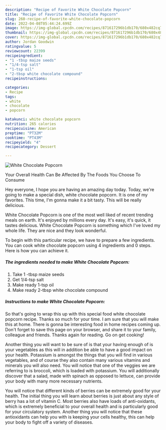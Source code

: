 ```yaml
---
description: "Recipe of Favorite White Chocolate Popcorn"
title: "Recipe of Favorite White Chocolate Popcorn"
slug: 260-recipe-of-favorite-white-chocolate-popcorn
date: 2022-04-08T05:44:24.699Z
image: https://img-global.cpcdn.com/recipes/871617296b1db170/680x482cq70/white-chocolate-popcorn-recipe-main-photo.jpg
thumbnail: https://img-global.cpcdn.com/recipes/871617296b1db170/680x482cq70/white-chocolate-popcorn-recipe-main-photo.jpg
cover: https://img-global.cpcdn.com/recipes/871617296b1db170/680x482cq70/white-chocolate-popcorn-recipe-main-photo.jpg
author: Jordan Goodwin
ratingvalue: 5
reviewcount: 22399
recipeingredient:
- "1 -tbsp maize seeds"
- "1/4-tsp salt"
- "1-tsp oil"
- "2-tbsp white chocolate compound"
recipeinstructions:

categories:
- Recipe
tags:
- white
- chocolate
- popcorn

katakunci: white chocolate popcorn 
nutrition: 265 calories
recipecuisine: American
preptime: "PT32M"
cooktime: "PT43M"
recipeyield: "4"
recipecategory: Dessert

---
```



![White Chocolate Popcorn](https://img-global.cpcdn.com/recipes/871617296b1db170/680x482cq70/white-chocolate-popcorn-recipe-main-photo.jpg)

Your Overall Health Can Be Affected By The Foods You Choose To Consume

Hey everyone, I hope you are having an amazing day today. Today, we're going to make a special dish, white chocolate popcorn. It is one of my favorites. This time, I'm gonna make it a bit tasty. This will be really delicious.

White Chocolate Popcorn is one of the most well liked of recent trending meals on earth. It's enjoyed by millions every day. It's easy, it's quick, it tastes delicious. White Chocolate Popcorn is something which I've loved my whole life. They are nice and they look wonderful.




To begin with this particular recipe, we have to prepare a few ingredients. You can cook white chocolate popcorn using 4 ingredients and 0 steps. Here is how you can achieve it.

<!--inarticleads1-->

##### The ingredients needed to make White Chocolate Popcorn:

1. Take 1 -tbsp maize seeds
1. Get 1/4-tsp salt
1. Make ready 1-tsp oil
1. Make ready 2-tbsp white chocolate compound




<!--inarticleads2-->

##### Instructions to make White Chocolate Popcorn:





So that's going to wrap this up with this special food white chocolate popcorn recipe. Thanks so much for your time. I am sure that you will make this at home. There is gonna be interesting food in home recipes coming up. Don't forget to save this page on your browser, and share it to your family, colleague and friends. Thanks again for reading. Go on get cooking!

Another thing you will want to be sure of is that your having enough of is your vegetables as this will in addition be able to have a good impact on your health. Potassium is amongst the things that you will find in various vegetables, and of course they also contain many various vitamins and minerals you will also need. You will notice that one of the veggies we are referring to is broccoli, which is loaded with potassium. You will additionally discover that a salad, made with spinach as opposed to lettuce, can provide your body with many more necessary nutrients.

You will notice that different kinds of berries can be extremely good for your health. The initial thing you will learn about berries is just about any style of berry has a lot of vitamin C. Most berries also have loads of anti-oxidants, which is extremely beneficial to your overall health and is particularly good for your circulatory system. Another thing you will notice that these antioxidants can help you with is keeping your cells healthy, this can help your body to fight off a variety of diseases.
